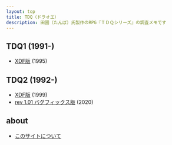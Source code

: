 ```yaml
---
layout: top
title: TDQ（ドラオエ）
description: 田圃（たんぼ）氏製作のRPG『ＴＤＱシリーズ』の調査メモです
---
```


## TDQ1 (1991-)

* [XDF版](tdq1/) (1995)

## TDQ2 (1992-)

* [XDF版](tdq2/) (1999)
* [rev 1.01 バグフィックス版](tdq2rev101/) (2020)

## about

* [このサイトについて](about)

